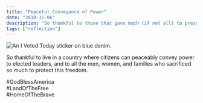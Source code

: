```yaml
---
title: "Peaceful Conveyance of Power"
date: "2018-11-06"
description: "So thankful to those that gave much (if not all) to preserve and protect our right to vote."
tags: ["reflection"]
---
```


![An *I Voted Today* sticker on blue denim.](https://kmsmedia.kevansizemore.com/image/2018-11-06_peaceful-conveyance-of-power.png)

So thankful to live in a country where citizens can peaceably convey power to elected leaders, and to all the men, women, and families who sacrificed so much to protect this freedom.

#GodBlessAmerica\
#LandOfTheFree\
#HomeOfTheBrave
